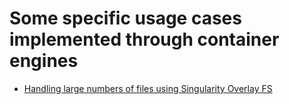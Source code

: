 # Some specific usage cases implemented through container engines

* [Handling large numbers of files using Singularity Overlay FS](million_files_overlay_fs/README.md)

